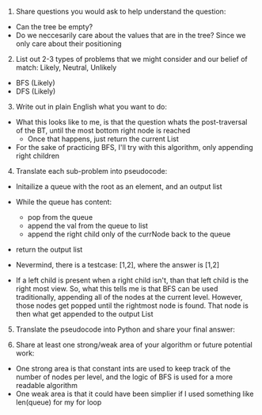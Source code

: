 1. Share questions you would ask to help understand the question:
- Can the tree be empty?
- Do we neccesarily care about the values that are in the tree? Since we only care about their positioning

2. List out 2-3 types of problems that we might consider and our belief of match: Likely, Neutral, Unlikely
- BFS (Likely)
- DFS (Likely)


3. Write out in plain English what you want to do: 
- What this looks like to me, is that the question whats the post-traversal of the BT, until the most bottom right node is reached
  - Once that happens, just return the current List
- For the sake of practicing BFS, I'll try with this algorithm, only appending right children

4. Translate each sub-problem into pseudocode:
- Initailize a queue with the root as an element, and an output list 
- While the queue has content:
  - pop from the queue 
  - append the val from the queue to list 
  - append the right child only of the currNode back to the queue
- return the output list


- Nevermind, there is a testcase: [1,2], where the answer is [1,2]

- If a left child is present when a right child isn't, than that left child is the right most view. So, what this tells me is that BFS can be used traditionally, appending all of the nodes at the current level. However, those nodes get popped until the rightmost node is found. That node is then what get appended to the output List

5. Translate the pseudocode into Python and share your final answer:
  <!-- class Solution:
    def rightSideView(self, root: Optional[TreeNode]) -> List[int]:
        output = []
        nodeCount = 1
        currCount = 0

        if not root: return output

        queue = [root]

        while queue:
            for i in range(nodeCount):
                node = queue.pop(0)
                if node.left:
                    queue.append(node.left)
                    currCount += 1
                if node.right:
                    queue.append(node.right)
                    currCount += 1
            output.append(node.val)
            nodeCount = currCount
            currCount = 0

        return output  -->

6. Share at least one strong/weak area of your algorithm or future potential work:
- One strong area is that constant ints are used to keep track of the number of nodes per level, and the logic of BFS is used for a more readable algorithm 
- One weak area is that it could have been simplier if I used something like len(queue) for my for loop
